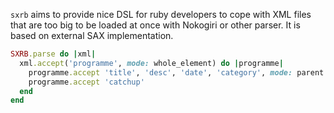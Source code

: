 `sxrb` aims to provide nice DSL for ruby developers to cope with XML files that are too big to be loaded at once with Nokogiri or other parser. It is based on external SAX implementation.


```ruby
SXRB.parse do |xml|
  xml.accept('programme', mode: whole_element) do |programme|
    programme.accept 'title', 'desc', 'date', 'category', mode: parent
    programme.accept 'catchup'
  end
end
```
